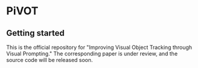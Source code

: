 # PiVOT



## Getting started

This is the official repository for "Improving Visual Object Tracking through Visual Prompting." The corresponding paper is under review, and the source code will be released soon.